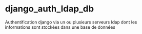 django_auth_ldap_db
===================

Authentification django via un ou plusieurs serveurs ldap dont les informations sont stockées dans une base de données
